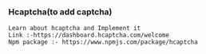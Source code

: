 ### Hcaptcha(to add captcha)
```
Learn about hcaptcha and Implement it
Link :-https://dashboard.hcaptcha.com/welcome
Npm package :- https://www.npmjs.com/package/hcaptcha

```
